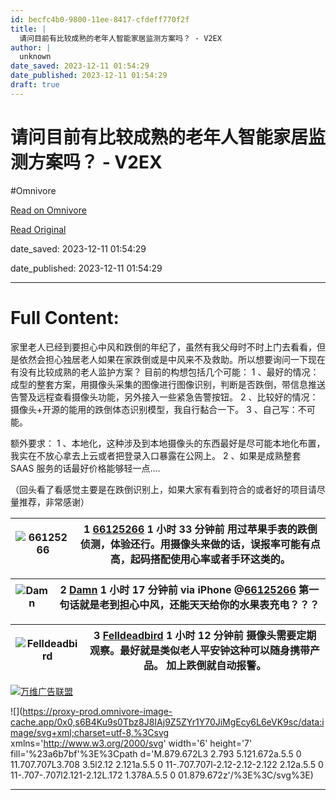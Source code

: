 ```yaml
---
id: becfc4b0-9800-11ee-8417-cfdeff770f2f
title: |
  请问目前有比较成熟的老年人智能家居监测方案吗？ - V2EX
author: |
  unknown
date_saved: 2023-12-11 01:54:29
date_published: 2023-12-11 01:54:29
draft: true
---
```


# 请问目前有比较成熟的老年人智能家居监测方案吗？ - V2EX
#Omnivore

[Read on Omnivore](https://omnivore.app/me/v-2-ex-18c5807a975)

[Read Original](https://www.v2ex.com/t/999383)

date_saved: 2023-12-11 01:54:29

date_published: 2023-12-11 01:54:29

--- 

# Full Content: 

家里老人已经到要担心中风和跌倒的年纪了，虽然有我父母时不时上门去看看，但是依然会担心独居老人如果在家跌倒或是中风来不及救助。所以想要询问一下现在有没有比较成熟的老人监护方案？ 目前的构想包括几个可能： 1 、最好的情况：成型的整套方案，用摄像头采集的图像进行图像识别，判断是否跌倒，带信息推送告警及远程查看摄像头功能，另外接入一些紧急告警按钮。 2 、比较好的情况：摄像头+开源的能用的跌倒体态识别模型，我自行黏合一下。 3 、自己写：不可能。

额外要求： 1 、本地化，这种涉及到本地摄像头的东西最好是尽可能本地化布置，我实在不放心拿去上云或者把登录入口暴露在公网上。 2 、如果是成熟整套 SAAS 服务的话最好价格能够轻一点....

（回头看了看感觉主要是在跌倒识别上，如果大家有看到符合的或者好的项目请尽量推荐，非常感谢）

| ![66125266](https://proxy-prod.omnivore-image-cache.app/0x0,sWQB2gl9GE9SplNDP_e-J1HH8vC1YK0U2eP4l43tFVXQ/https://cdn.v2ex.com/gravatar/02fffb063799970cd21041b0b68ace91?s=48&d=retro) | 1 **[66125266](https://www.v2ex.com/member/66125266)** 1 小时 33 分钟前 用过苹果手表的跌倒侦测，体验还行。用摄像头来做的话，误报率可能有点高，起码搭配使用心率或者手环这类的。 |
| ------------------------------------------------------------------------------------------------------------------------------------------------------------------------------------- | ---------------------------------------------------------------------------------------------------------------------- |

| ![Damn](https://proxy-prod.omnivore-image-cache.app/0x0,sYrNW4W3G9osYXAUaggyPWPzBGZoPhG3kZIpsqJ6fZBw/https://cdn.v2ex.com/gravatar/11c75c59eda7e91d605308d0664053bb?s=48&d=retro) | 2 **[Damn](https://www.v2ex.com/member/Damn)** 1 小时 17 分钟前 via iPhone @[66125266](https://www.v2ex.com/member/66125266) 第一句话就是老到担心中风，还能天天给你的水果表充电？？？ |
| --------------------------------------------------------------------------------------------------------------------------------------------------------------------------------- | ---------------------------------------------------------------------------------------------------------------------------------------------------- |

| ![Felldeadbird](https://proxy-prod.omnivore-image-cache.app/0x0,sQsjzeXxRWBy7jPtVlU4J1BhrhhijpvOVOwIQGMVZC7Y/https://cdn.v2ex.com/avatar/fed6/d910/92455_normal.png?m=1451524610) | 3 **[Felldeadbird](https://www.v2ex.com/member/Felldeadbird)** 1 小时 12 分钟前 摄像头需要定期观察。最好就是类似老人平安钟这种可以随身携带产品。 加上跌倒就自动报警。 |
| --------------------------------------------------------------------------------------------------------------------------------------------------------------------------------- | ---------------------------------------------------------------------------------------------------------------------- |

[](https://wwads.cn/click/bait)[![万维广告联盟](https://proxy-prod.omnivore-image-cache.app/130x0,sQZCiJD8Gza9iH1vnhhGOUjfAviUjgukZ37oPJNYWIGI/https://cdn.wwads.cn/creatives/TJiqU9LJrfPyyBbauAna1Lptzb4pf9CYdWn8FTCs.jpg)](https://wwads.cn/click/bundle?code=HvKYAkczWRlZfG0EDCMiEy1wtl2igv)

![](https://proxy-prod.omnivore-image-cache.app/0x0,s6B4Ku9s0Tbz8J8IAj9Z5ZYr1Y70JiMgEcy6L6eVK9sc/data:image/svg+xml;charset=utf-8,%3Csvg xmlns='http://www.w3.org/2000/svg' width='6' height='7' fill='%23a6b7bf'%3E%3Cpath d='M.879.672L3 2.793 5.121.672a.5.5 0 11.707.707L3.708 3.5l2.12 2.121a.5.5 0 11-.707.707l-2.12-2.12-2.122 2.12a.5.5 0 11-.707-.707l2.121-2.12L.172 1.378A.5.5 0 01.879.672z'/%3E%3C/svg%3E)

---

